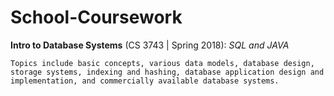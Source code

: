 # School-Coursework

**Intro to Database Systems** (CS 3743 | Spring 2018): *SQL and JAVA*

	Topics include basic concepts, various data models, database design, storage systems, indexing and hashing, database application design and implementation, and commercially available database systems.
